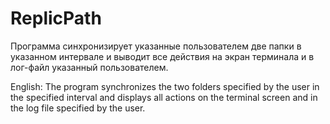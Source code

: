 # ReplicPath
Программа синхронизирует указанные пользователем две папки в указанном интервале и выводит все действия на экран терминала и в лог-файл указанный пользователем.

English:
The program synchronizes the two folders specified by the user in the specified interval and displays all actions on the terminal screen and in the log file specified by the user.
